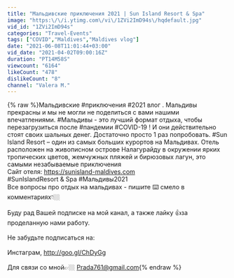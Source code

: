 ```yaml
---
title: "Мальдивские приключения 2021 | Sun Island Resort & Spa"
image: "https:\/\/i.ytimg.com\/vi\/1ZVi2ImD94s\/hqdefault.jpg"
vid_id: "1ZVi2ImD94s"
categories: "Travel-Events"
tags: ["COVID","Maldives","Maldives vlog"]
date: "2021-06-08T11:01:44+03:00"
vid_date: "2021-04-02T09:00:16Z"
duration: "PT14M58S"
viewcount: "6164"
likeCount: "478"
dislikeCount: "8"
channel: "Valera M."
---
```

{% raw %}Мальдивские #приключения #2021 влог . Мальдивы прекрасны и мы не могли не поделиться с вами нашими впечатлениями. #Мальдивы - это лучший формат отдыха, чтобы перезагрузиться после #пандемии #COVID-19 ! И они действительно стоят своих шальных денег. Достаточно просто 1 раз попробовать. #Sun Island Resort – один из самых больших курортов на Мальдивах. Отель расположен на живописном острове Налагурайду в окружении ярких тропических цветов, жемчужных пляжей и бирюзовых лагун, это самыми незабываемые приключения <br />Сайт отеля: <a rel="nofollow" target="blank" href="https://sunisland-maldives.com​">https://sunisland-maldives.com​</a><br />#SunIslandResort &amp; Spa #Мальдивы2021 <br />Все вопросы про отдых на мальдивах - пишите ⌨️ смело в комментариях👇🏼<br /><br />Буду рад Вашей подписке на мой канал, а также лайку 👍за  проделанную нами работу.<br /><br />Не забудьте подписаться на: <br /><br />Инстаграм, <a rel="nofollow" target="blank" href="http://goo.gl/ChDyGg">http://goo.gl/ChDyGg</a><br /><br />Для связи со мной👉🏼 Prada761@gmail.com{% endraw %}
